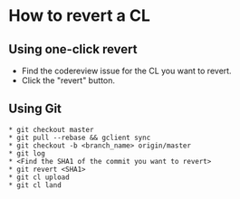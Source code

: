 How to revert a CL
==================

Using one-click revert
----------------------
  * Find the codereview issue for the CL you want to revert.
  * Click the "revert" button.

Using Git
---------
    * git checkout master
    * git pull --rebase && gclient sync
    * git checkout -b <branch_name> origin/master
    * git log
    * <Find the SHA1 of the commit you want to revert>
    * git revert <SHA1>
    * git cl upload
    * git cl land
